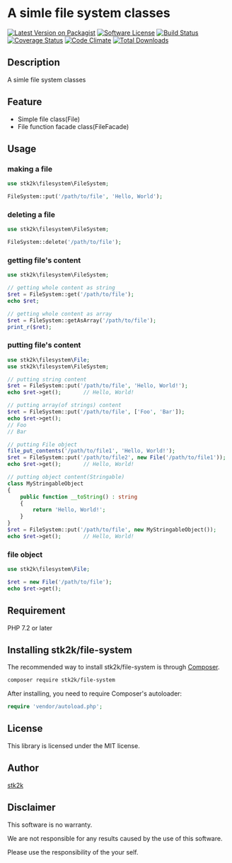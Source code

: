 A simle file system classes
=======================

[![Latest Version on Packagist](https://img.shields.io/packagist/v/stk2k/file-system.svg?style=flat-square)](https://packagist.org/packages/stk2k/file-system)
[![Software License](https://img.shields.io/badge/license-MIT-brightgreen.svg?style=flat-square)](LICENSE.md)
[![Build Status](https://api.travis-ci.com/stk2k/file-system.svg?branch=main)](https://api.travis-ci.com/stk2k/file-system.svg?branch=main)
[![Coverage Status](https://coveralls.io/repos/github/stk2k/file-system/badge.svg?branch=main)](https://coveralls.io/repos/github/stk2k/file-system/badge.svg?branch=main)
[![Code Climate](https://codeclimate.com/github/stk2k/file-system/badges/gpa.svg)](https://codeclimate.com/github/stk2k/file-system)
[![Total Downloads](https://img.shields.io/packagist/dt/stk2k/file-system.svg?style=flat-square)](https://packagist.org/packages/stk2k/file-system)

## Description

A simle file system classes


## Feature

- Simple file class(File)
- File function facade class(FileFacade)

## Usage

### making a file

```php
use stk2k\filesystem\FileSystem;

FileSystem::put('/path/to/file', 'Hello, World');
```

### deleting a file

```php
use stk2k\filesystem\FileSystem;

FileSystem::delete('/path/to/file');
```

### getting file's content

```php
use stk2k\filesystem\FileSystem;

// getting whole content as string
$ret = FileSystem::get('/path/to/file');
echo $ret;

// getting whole content as array
$ret = FileSystem::getAsArray('/path/to/file');
print_r($ret);
```

### putting file's content

```php
use stk2k\filesystem\File;
use stk2k\filesystem\FileSystem;

// putting string content
$ret = FileSystem::put('/path/to/file', 'Hello, World!');
echo $ret->get();       // Hello, World!

// putting array(of strings) content
$ret = FileSystem::put('/path/to/file', ['Foo', 'Bar']);
echo $ret->get();
// Foo
// Bar

// putting File object
file_put_contents('/path/to/file1', 'Hello, World!');
$ret = FileSystem::put('/path/to/file2', new File('/path/to/file1'));
echo $ret->get();       // Hello, World!

// putting object content(Stringable)
class MyStringableObject
{
    public function __toString() : string
    {
        return 'Hello, World!';
    }
}
$ret = FileSystem::put('/path/to/file', new MyStringableObject());
echo $ret->get();       // Hello, World!

```

### file object

```php
use stk2k\filesystem\File;

$ret = new File('/path/to/file');
echo $ret->get();
```



## Requirement

PHP 7.2 or later

## Installing stk2k/file-system

The recommended way to install stk2k/file-system is through
[Composer](http://getcomposer.org).

```bash
composer require stk2k/file-system
```

After installing, you need to require Composer's autoloader:

```php
require 'vendor/autoload.php';
```

## License
This library is licensed under the MIT license.

## Author

[stk2k](https://github.com/stk2k)

## Disclaimer

This software is no warranty.

We are not responsible for any results caused by the use of this software.

Please use the responsibility of the your self.
